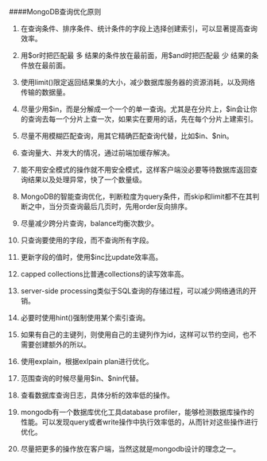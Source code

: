 ####MongoDB查询优化原则 

1. 在查询条件、排序条件、统计条件的字段上选择创建索引，可以显著提高查询效率。

2. 用\$or时把匹配最 多 结果的条件放在最前面，用$and时把匹配最 少 结果的条件放在最前面。

3. 使用limit()限定返回结果集的大小，减少数据库服务器的资源消耗，以及网络传输的数据量。

4. 尽量少用\$in，而是分解成一个一个的单一查询。尤其是在分片上，$in会让你的查询去每一个分片上查一次，如果实在要用的话，先在每个分片上建索引。

5. 尽量不用模糊匹配查询，用其它精确匹配查询代替，比如\$in、$nin。

6. 查询量大、并发大的情况，通过前端加缓存解决。

7. 能不用安全模式的操作就不用安全模式，这样客户端没必要等待数据库返回查询结果以及处理异常，快了一个数量级。

8. MongoDB的智能查询优化，判断粒度为query条件，而skip和limit都不在其判断之中，当分页查询最后几页时，先用order反向排序。

9. 尽量减少跨分片查询，balance均衡次数少。

10. 只查询要使用的字段，而不查询所有字段。

11. 更新字段的值时，使用$inc比update效率高。

12. capped collections比普通collections的读写效率高。

13. server-side processing类似于SQL查询的存储过程，可以减少网络通讯的开销。

14. 必要时使用hint()强制使用某个索引查询。

15. 如果有自己的主键列，则使用自己的主键列作为id，这样可以节约空间，也不需要创建额外的所以。

16. 使用explain，根据exlpain plan进行优化。

17. 范围查询的时候尽量用\$in、$nin代替。

18. 查看数据库查询日志，具体分析的效率低的操作。

19. mongodb有一个数据库优化工具database profiler，能够检测数据库操作的性能。可以发现query或者write操作中执行效率低的，从而针对这些操作进行优化。

20. 尽量把更多的操作放在客户端，当然这就是mongodb设计的理念之一。